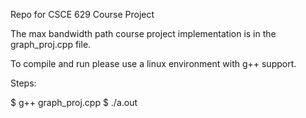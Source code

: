 Repo for CSCE 629 Course Project

The max bandwidth path course project implementation is in the graph_proj.cpp file.

To compile and run please use a linux environment with g++ support.

Steps:

$ g++ graph_proj.cpp
$ ./a.out

